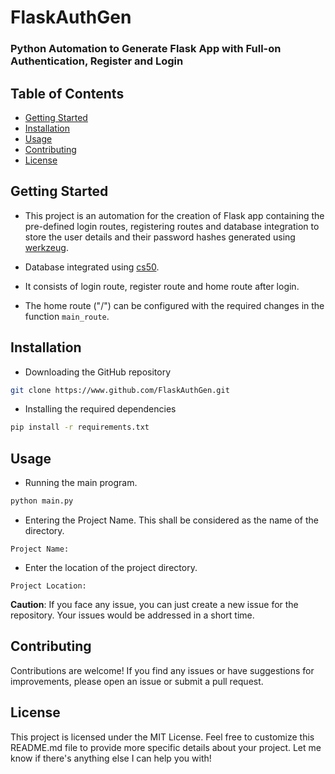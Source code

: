 # FlaskAuthGen
### Python Automation to Generate Flask App with Full-on Authentication, Register and Login

## Table of Contents
- [Getting Started](#getting-started)
- [Installation](#installation)
- [Usage](#usage)
- [Contributing](#contributing)
- [License](#license)

## Getting Started
- This project is an automation for the creation of Flask app containing the pre-defined login routes, registering routes and database integration to store the user details and their password hashes generated using [werkzeug](https://www.pypi.org/project/werkzeug).

- Database integrated using [cs50](https://pypi.org/project/cs50).

- It consists of login route, register route and home route after login.

- The home route ("/") can be configured with the required changes in the function `main_route`.

## Installation

- Downloading the GitHub repository
```bash
git clone https://www.github.com/FlaskAuthGen.git
```
- Installing the required dependencies
```bash
pip install -r requirements.txt
```

## Usage

- Running the main program.
```bash
python main.py
```

- Entering the Project Name. This shall be considered as the name of the directory.
```
Project Name: 
```

- Enter the location of the project directory.
```
Project Location: 
```

**Caution**: If you face any issue, you can just create a new issue for the repository. Your issues would be addressed in a short time.


## Contributing
Contributions are welcome! If you find any issues or have suggestions for improvements, please open an issue or submit a pull request.

## License
This project is licensed under the MIT License.
Feel free to customize this README.md file to provide more specific details about your project.
Let me know if there's anything else I can help you with!